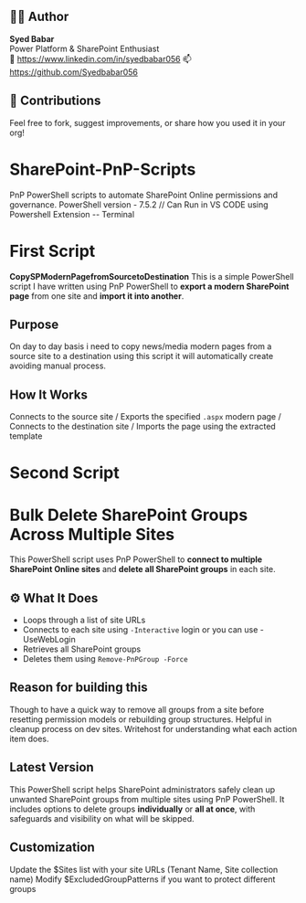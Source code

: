 ## 🙋‍♂️ Author
**Syed Babar**  
Power Platform & SharePoint Enthusiast  
🔗 https://www.linkedin.com/in/syedbabar056
📫 https://github.com/Syedbabar056

## 🤝 Contributions
Feel free to fork, suggest improvements, or share how you used it in your org!

# SharePoint-PnP-Scripts
PnP PowerShell scripts to automate SharePoint Online permissions and governance.
PowerShell version - 7.5.2 // Can Run in VS CODE using Powershell Extension -- Terminal 

# **First Script**
**CopySPModernPagefromSourcetoDestination**
 This is a simple PowerShell script I have written using PnP PowerShell to **export a modern SharePoint page** from one site and **import it into another**.
## Purpose 
On day to day basis i need to copy news/media modern pages from a source site to a destination using this script it will automatically create avoiding manual process.
## How It Works 
Connects to the source site / Exports the specified `.aspx` modern page / Connects to the destination site / Imports the page using the extracted template

# **Second Script**
# Bulk Delete SharePoint Groups Across Multiple Sites
This PowerShell script uses PnP PowerShell to **connect to multiple SharePoint Online sites** and **delete all SharePoint groups** in each site.
## ⚙️ What It Does
- Loops through a list of site URLs
- Connects to each site using `-Interactive` login or you can use -UseWebLogin
- Retrieves all SharePoint groups
- Deletes them using `Remove-PnPGroup -Force`
## Reason for building this
Though to have a quick way to remove all groups from a site before resetting permission models or rebuilding group structures. Helpful in cleanup process on dev sites.
Writehost for understanding what each action item does.
## Latest Version
This PowerShell script helps SharePoint administrators safely clean up unwanted SharePoint groups from multiple sites using PnP PowerShell. It includes options to delete groups **individually** or **all at once**, with safeguards and visibility on what will be skipped. 
## Customization
Update the $Sites list with your site URLs (Tenant Name, Site collection name)
Modify $ExcludedGroupPatterns if you want to protect different groups
